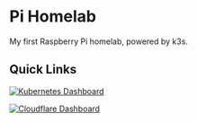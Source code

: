 # Pi Homelab

My first Raspberry Pi homelab, powered by k3s.

## Quick Links

[![Kubernetes Dashboard](https://img.shields.io/badge/Kubernetes-Dashboard-326CE5?style=for-the-badge&logo=kubernetes)](https://kube.taehoonlee.dev/#/workloads?namespace=_all)

[![Cloudflare Dashboard](https://img.shields.io/badge/Cloudflare-Dashboard-F38020?style=for-the-badge&logo=cloudflare)](https://dash.cloudflare.com/ed609d8fcbc996ed25c6ae9e33ae9188/home/domains)
